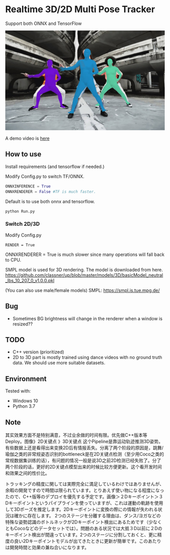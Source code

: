 
# Realtime 3D/2D Multi Pose Tracker

Support both ONNX and TensorFlow

![](markdown/top.jpg)

A demo video is [here](video/output3D-reenc.mp4)

## How to use

Install requirements (and tensorflow if needed.)

Modify Config.py to switch TF/ONNX.

```python
ONNXINFERENCE = True 
ONNXRENDERER = False #TF is much faster.
```

Default is to use both onnx and tensorflow.

```
python Run.py
```

### Switch 2D/3D

Modify Config.py
```
RENDER = True
```
ONNXRENDERER = True is much slower since many operations will fall back to CPU.

SMPL model is used for 3D rendering. The model is downloaded from here.
https://github.com/classner/up/blob/master/models/3D/basicModel_neutral_lbs_10_207_0_v1.0.0.pkl

(You can also use male/female models)
SMPL: https://smpl.is.tue.mpg.de/


## Bug

- Sometimes BG brightness will change in the renderer when a window is resized??

## TODO

- C++ version (prioritized)
- 2D to 3D part is mostly trained using dance videos with no ground truth data. We should use more suitable datasets.

## Environment

Tested with: 
- Windows 10
- Python 3.7

## Note

其实效果方面不是特别满意，不过业余做的时间有限。优先做C++版本等Deploy。图像》2D关键点 》3D关键点 这个Pipeline是靠运动轨迹推测3D姿势。有些数据上还是看得出来变换2D后有情报丢失。分离了两个阶段的原因是，跳舞/瑜伽之类的非常规姿态识别的bottleneck是在2D关键点检测（至少用Coco之类的常规数据集训练的话），有问题的情况一般是说3D之前2D检测已经失败了。分了两个阶段的话，更好的2D关键点模型出来的时候比较方便更新。这个看开发时间和效果之间的性价比。

トラッキングの精度に関しては実際完全に満足しているわけではありませんが、余暇の開発ですので時間は限られています。とりあえず使い物になる程度になったので、C++版等のデプロイを優先する予定です。画像＞２Dキーポイント＞３Dキーポイントというパイプラインを使っていますが、これは運動の軌跡を使用して3Dポーズを推定します。2Dキーポイントに変換の際にの情報が失われる状況は確かに存在します。 2つのステージを分離する理由は、ダンス/ヨガなどの特殊な姿勢認識のボトルネックが2Dキーポイント検出にあるためです（少なくともCocoなどのデータセットでは）。問題のある状況では大抵３D以前に２Dのキーポイント検出が間違っています。2つのステージに分割しておくと、更に精度の良い2Dキーポイントモデルが出てきたときに更新が簡単です。このあたりは開発時間と効果の兼ね合いになります。

